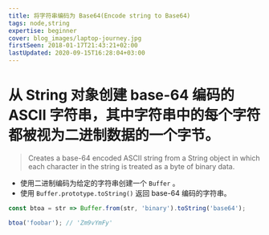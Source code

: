 ```yaml
---
title: 将字符串编码为 Base64(Encode string to Base64)
tags: node,string
expertise: beginner
cover: blog_images/laptop-journey.jpg
firstSeen: 2018-01-17T21:43:21+02:00
lastUpdated: 2020-09-15T16:28:04+03:00
---
```


# 从 String 对象创建 base-64 编码的 ASCII 字符串，其中字符串中的每个字符都被视为二进制数据的一个字节。
> Creates a base-64 encoded ASCII string from a String object in which each character in the string is treated as a byte of binary data.

- 使用二进制编码为给定的字符串创建一个 `Buffer` 。
- 使用 `Buffer.prototype.toString()` 返回 base-64 编码的字符串。

```js
const btoa = str => Buffer.from(str, 'binary').toString('base64');
```

```js
btoa('foobar'); // 'Zm9vYmFy'
```
